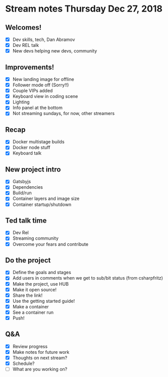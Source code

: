 # Stream notes Thursday Dec 27, 2018

## Welcomes!

- [x] Dev skills, tech, Dan Abramov
- [x] Dev REL talk
- [x] New devs helping new devs, community

## Improvements!

- [x] New landing image for offline
- [x] Follower mode off (Sorry!!)
- [x] Couple VIPs added
- [x] Keyboard view in coding scene
- [x] Lighting
- [x] Info panel at the bottom
- [x] Not streaming sundays, for now, other streamers

## Recap

- [x] Docker multistage builds
- [x] Docker node stuff
- [x] Keyboard talk

## New project intro

- [x] Gatsbyjs
- [x] Dependencies
- [x] Build/run
- [x] Container layers and image size
- [x] Container startup/shutdown

## Ted talk time

- [x] Dev Rel
- [x] Streaming community
- [x] Overcome your fears and contribute

## Do the project

- [x] Define the goals and stages
- [x] Add users in comments when we get to sub/bit status (from csharpfritz)
- [x] Make the project, use HUB
- [x] Make it open source!
- [x] Share the link!
- [x] Use the getting started guide!
- [x] Make a container
- [x] See a container run
- [x] Push!

## Q&A

- [x] Review progress
- [x] Make notes for future work
- [x] Thoughts on next stream?
- [x] Schedule?
- [ ] What are you working on?
